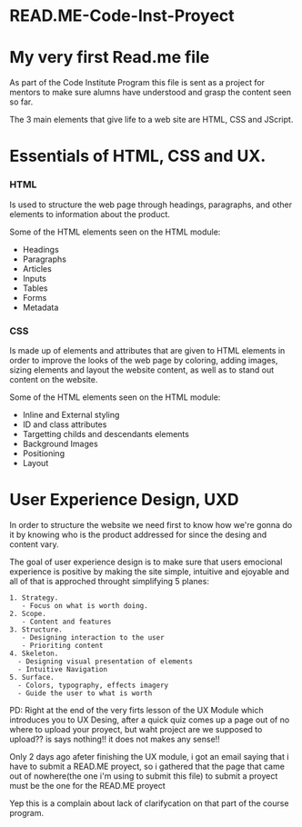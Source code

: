 # READ.ME-Code-Inst-Proyect

# My very first Read.me file


As part of the Code Institute Program this file is sent as a project for mentors to make sure alumns have understood and grasp the content seen so far.

The 3 main elements that give life to a web site are HTML, CSS and JScript.

# Essentials of HTML, CSS and UX.

### HTML 
Is used to structure the web page through headings, paragraphs, and other elements to information about the product.

Some of the HTML elements seen on the HTML module:
  - Headings
  - Paragraphs
  - Articles 
  - Inputs
  - Tables
  - Forms
  - Metadata


 ### CSS 
 Is made up of elements and attributes that are given to HTML elements in order to improve the looks of the web page by coloring, adding images, sizing elements and layout the website content, as well as to stand out content on the website.

Some of the HTML elements seen on the HTML module: 
   - Inline and External styling
   - ID and class attributes
   - Targetting childs and descendants elements
   - Background Images
   - Positioning
   - Layout


   # User Experience Design, UXD

   In order to structure the website we need first to know how we're gonna do it by knowing who is the product addressed for since the desing and content vary.

   The goal of user experience design is to make sure that users emocional experience is positive by making the site simple, intuitive and ejoyable and all of that is approched throught simplifying 5 planes:

    1. Strategy. 
       - Focus on what is worth doing.
    2. Scope.
       - Content and features 
    3. Structure.
       - Designing interaction to the user
       - Prioriting content
    4. Skeleton.
      - Designing visual presentation of elements
      - Intuitive Navigation
    5. Surface.
      - Colors, typography, effects imagery
      - Guide the user to what is worth


PD: Right at the end of the very firts lesson of the UX Module which introduces you to UX Desing, after a quick quiz comes up a page out of no where to upload your proyect, but waht project are we supposed to upload?? is says nothing!! it does not makes any sense!!

Only 2 days ago afeter finishing the UX module, i got an email saying that i have to submit a READ.ME proyect, so i gathered that the page that came out of nowhere(the one i'm using to submit this file) to submit a proyect must be the one for the READ.ME proyect

Yep this is a complain about lack of clarifycation on that part of the course program.


        






